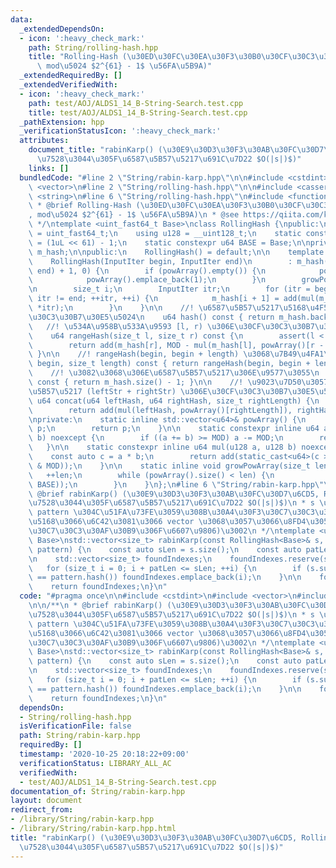 ```yaml
---
data:
  _extendedDependsOn:
  - icon: ':heavy_check_mark:'
    path: String/rolling-hash.hpp
    title: "Rolling-Hash (\u30ED\u30FC\u30EA\u30F3\u30B0\u30CF\u30C3\u30B7\u30E5,\
      \ mod\u5024 $2^{61} - 1$ \u56FA\u5B9A)"
  _extendedRequiredBy: []
  _extendedVerifiedWith:
  - icon: ':heavy_check_mark:'
    path: test/AOJ/ALDS1_14_B-String-Search.test.cpp
    title: test/AOJ/ALDS1_14_B-String-Search.test.cpp
  _pathExtension: hpp
  _verificationStatusIcon: ':heavy_check_mark:'
  attributes:
    document_title: "rabinKarp() (\u30E9\u30D3\u30F3\u30AB\u30FC\u30D7\u6CD5, RollingHash\u3092\
      \u7528\u3044\u305F\u6587\u5B57\u5217\u691C\u7D22 $O(|s|)$)"
    links: []
  bundledCode: "#line 2 \"String/rabin-karp.hpp\"\n\n#include <cstdint>\n#include\
    \ <vector>\n#line 2 \"String/rolling-hash.hpp\"\n\n#include <cassert>\n#include\
    \ <string>\n#line 6 \"String/rolling-hash.hpp\"\n#include <functional>\n\n/**\n\
    \ * @brief Rolling-Hash (\u30ED\u30FC\u30EA\u30F3\u30B0\u30CF\u30C3\u30B7\u30E5\
    , mod\u5024 $2^{61} - 1$ \u56FA\u5B9A)\n * @see https://qiita.com/keymoon/items/11fac5627672a6d6a9f6\n\
    \ */\ntemplate <uint_fast64_t Base>\nclass RollingHash {\npublic:\n    using u64\
    \ = uint_fast64_t;\n    using u128 = __uint128_t;\n    static constexpr u64 MOD\
    \ = (1uL << 61) - 1;\n    static constexpr u64 BASE = Base;\n\nprivate:\n    std::vector<u64>\
    \ m_hash;\n\npublic:\n    RollingHash() = default;\n\n    template <class InputIter>\n\
    \    RollingHash(InputIter begin, InputIter end)\n        : m_hash(std::distance(begin,\
    \ end) + 1, 0) {\n        if (powArray().empty()) {\n            powArray().reserve(1e6);\n\
    \            powArray().emplace_back(1);\n        }\n        growPowArray(m_hash.size());\n\
    \n        size_t i;\n        InputIter itr;\n        for (itr = begin, i = 0;\
    \ itr != end; ++itr, ++i) {\n            m_hash[i + 1] = add(mul(m_hash[i], BASE),\
    \ *itr);\n        }\n    }\n\n    //! \u6587\u5B57\u5217\u5168\u4F53\u306E\u30CF\
    \u30C3\u30B7\u30E5\u5024\n    u64 hash() const { return m_hash.back(); }\n\n \
    \   //! \u534A\u958B\u533A\u9593 [l, r) \u306E\u30CF\u30C3\u30B7\u30E5\u5024\n\
    \    u64 rangeHash(size_t l, size_t r) const {\n        assert(l < r && r < m_hash.size());\n\
    \        return add(m_hash[r], MOD - mul(m_hash[l], powArray()[r - l]));\n   \
    \ }\n\n    //! rangeHash(begin, begin + length) \u3068\u7B49\u4FA1\n    u64 substr(size_t\
    \ begin, size_t length) const { return rangeHash(begin, begin + length); }\n\n\
    \    //! \u3082\u3068\u306E\u6587\u5B57\u5217\u306E\u9577\u3055\n    size_t size()\
    \ const { return m_hash.size() - 1; }\n\n    //! \u9023\u7D50\u3057\u305F\u6587\
    \u5B57\u5217 (leftStr + rightStr) \u306E\u30CF\u30C3\u30B7\u30E5\u5024\n    static\
    \ u64 concat(u64 leftHash, u64 rightHash, size_t rightLength) {\n        growPowArray(rightLength);\n\
    \        return add(mul(leftHash, powArray()[rightLength]), rightHash);\n    }\n\
    \nprivate:\n    static inline std::vector<u64>& powArray() {\n        static std::vector<u64>\
    \ p;\n        return p;\n    }\n\n    static constexpr inline u64 add(u64 a, u64\
    \ b) noexcept {\n        if ((a += b) >= MOD) a -= MOD;\n        return a;\n \
    \   }\n\n    static constexpr inline u64 mul(u128 a, u128 b) noexcept {\n    \
    \    const auto c = a * b;\n        return add(static_cast<u64>(c >> 61), static_cast<u64>(c\
    \ & MOD));\n    }\n\n    static inline void growPowArray(size_t len) {\n     \
    \   ++len;\n        while (powArray().size() < len) {\n            powArray().emplace_back(mul(powArray().back(),\
    \ BASE));\n        }\n    }\n};\n#line 6 \"String/rabin-karp.hpp\"\n\n/**\n *\
    \ @brief rabinKarp() (\u30E9\u30D3\u30F3\u30AB\u30FC\u30D7\u6CD5, RollingHash\u3092\
    \u7528\u3044\u305F\u6587\u5B57\u5217\u691C\u7D22 $O(|s|)$)\n * s \u306E\u4E2D\u3067\
    \ pattern \u304C\u51FA\u73FE\u3059\u308B\u30A4\u30F3\u30C7\u30C3\u30AF\u30B9\u3092\
    \u5168\u3066\u6C42\u3081\u3066 vector \u3068\u3057\u3066\u8FD4\u3059(\u30A4\u30F3\
    \u30C7\u30C3\u30AF\u30B9\u306F\u6607\u9806)\u3002\n */\ntemplate <uint_fast64_t\
    \ Base>\nstd::vector<size_t> rabinKarp(const RollingHash<Base>& s, const RollingHash<Base>&\
    \ pattern) {\n    const auto sLen = s.size();\n    const auto patLen = pattern.size();\n\
    \n    std::vector<size_t> foundIndexes;\n    foundIndexes.reserve(sLen);\n\n \
    \   for (size_t i = 0; i + patLen <= sLen; ++i) {\n        if (s.substr(i, patLen)\
    \ == pattern.hash()) foundIndexes.emplace_back(i);\n    }\n\n    foundIndexes.shrink_to_fit();\n\
    \    return foundIndexes;\n}\n"
  code: "#pragma once\n\n#include <cstdint>\n#include <vector>\n#include \"./rolling-hash.hpp\"\
    \n\n/**\n * @brief rabinKarp() (\u30E9\u30D3\u30F3\u30AB\u30FC\u30D7\u6CD5, RollingHash\u3092\
    \u7528\u3044\u305F\u6587\u5B57\u5217\u691C\u7D22 $O(|s|)$)\n * s \u306E\u4E2D\u3067\
    \ pattern \u304C\u51FA\u73FE\u3059\u308B\u30A4\u30F3\u30C7\u30C3\u30AF\u30B9\u3092\
    \u5168\u3066\u6C42\u3081\u3066 vector \u3068\u3057\u3066\u8FD4\u3059(\u30A4\u30F3\
    \u30C7\u30C3\u30AF\u30B9\u306F\u6607\u9806)\u3002\n */\ntemplate <uint_fast64_t\
    \ Base>\nstd::vector<size_t> rabinKarp(const RollingHash<Base>& s, const RollingHash<Base>&\
    \ pattern) {\n    const auto sLen = s.size();\n    const auto patLen = pattern.size();\n\
    \n    std::vector<size_t> foundIndexes;\n    foundIndexes.reserve(sLen);\n\n \
    \   for (size_t i = 0; i + patLen <= sLen; ++i) {\n        if (s.substr(i, patLen)\
    \ == pattern.hash()) foundIndexes.emplace_back(i);\n    }\n\n    foundIndexes.shrink_to_fit();\n\
    \    return foundIndexes;\n}\n"
  dependsOn:
  - String/rolling-hash.hpp
  isVerificationFile: false
  path: String/rabin-karp.hpp
  requiredBy: []
  timestamp: '2020-10-25 20:18:22+09:00'
  verificationStatus: LIBRARY_ALL_AC
  verifiedWith:
  - test/AOJ/ALDS1_14_B-String-Search.test.cpp
documentation_of: String/rabin-karp.hpp
layout: document
redirect_from:
- /library/String/rabin-karp.hpp
- /library/String/rabin-karp.hpp.html
title: "rabinKarp() (\u30E9\u30D3\u30F3\u30AB\u30FC\u30D7\u6CD5, RollingHash\u3092\
  \u7528\u3044\u305F\u6587\u5B57\u5217\u691C\u7D22 $O(|s|)$)"
---
```

